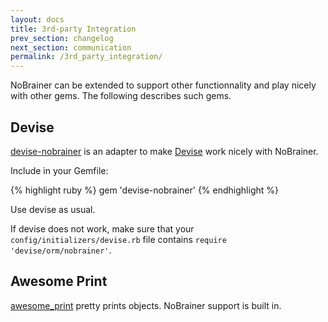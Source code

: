 ```yaml
---
layout: docs
title: 3rd-party Integration
prev_section: changelog
next_section: communication
permalink: /3rd_party_integration/
---
```


NoBrainer can be extended to support other functionnality and play nicely with
other gems. The following describes such gems.

## Devise

[devise-nobrainer](https://github.com/nviennot/devise-nobrainer) is an adapter
to make [Devise](https://github.com/plataformatec/devise/) work nicely with
NoBrainer.

Include in your Gemfile:

{% highlight ruby %}
gem 'devise-nobrainer'
{% endhighlight %}

Use devise as usual.

If devise does not work, make sure that your `config/initializers/devise.rb` file
contains `require 'devise/orm/nobrainer'`.

## Awesome Print

[awesome_print](https://github.com/michaeldv/awesome_print) pretty prints objects.
NoBrainer support is built in.
